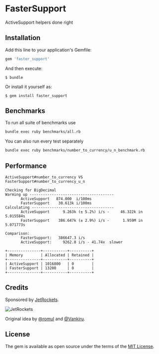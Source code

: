 # FasterSupport

ActiveSupport helpers done right

## Installation

Add this line to your application's Gemfile:

```ruby
gem 'faster_support'
```

And then execute:

    $ bundle

Or install it yourself as:

    $ gem install faster_support

## Benchmarks

To run all suite of benchmarks use

``` bash
bundle exec ruby benchmarks/all.rb
```

You can also run every test separately

``` bash
bundle exec ruby benchmarks/number_to_currency/u_n_benchmark.rb
```

## Performance

```
ActiveSupport#number_to_currency VS FasterSupport#number_to_currency_u_n

Checking for BigDecimal
Warming up --------------------------------------
       ActiveSupport   874.000  i/100ms
       FasterSupport    30.613k i/100ms
Calculating -------------------------------------
       ActiveSupport      9.263k (± 5.2%) i/s -     46.322k in   5.015584s
       FasterSupport    386.647k (± 2.9%) i/s -      1.959M in   5.071773s

Comparison:
       FasterSupport:   386647.3 i/s
       ActiveSupport:     9262.8 i/s - 41.74x  slower

+---------------+-----------+----------+
| Memory        | Allocated | Retained |
+---------------+-----------+----------+
| ActiveSupport | 1016800   | 0        |
| FasterSupport | 13200     | 0        |
+---------------+-----------+----------+
```

## Credits

Sponsored by [JetRockets](http://www.jetrockets.pro).

![JetRockets](http://jetrockets.pro/jetrockets-white.png)

Original idea by [@romul](https://github.com/romul) and [@Vankiru](https://github.com/Vankiru).

## License

The gem is available as open source under the terms of the [MIT License](https://opensource.org/licenses/MIT).
